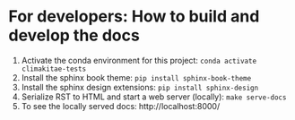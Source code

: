 # For developers: How to build and develop the docs

1. Activate the conda environment for this project: ``conda activate climakitae-tests``
2. Install the sphinx book theme: ``pip install sphinx-book-theme``
3. Install the sphinx design extensions: ``pip install sphinx-design``
4. Serialize RST to HTML and start a web server (locally): ``make serve-docs`` 
5. To see the locally served docs: http://localhost:8000/
